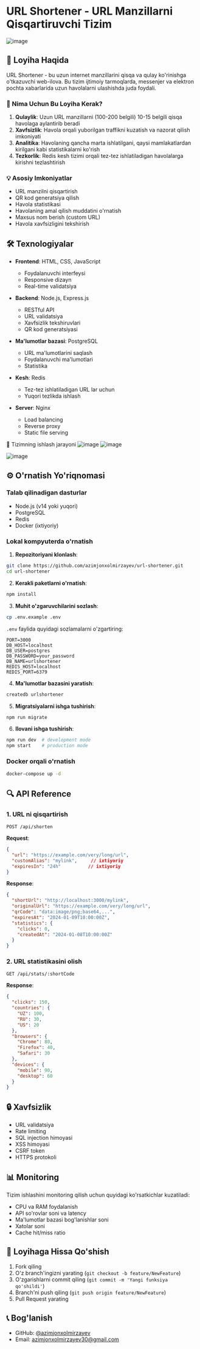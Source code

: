 # URL Shortener - URL Manzillarni Qisqartiruvchi Tizim


![image](https://github.com/user-attachments/assets/0bb8f53d-bbc0-4b81-bbd1-0cb8344afccc)


## 📌 Loyiha Haqida

URL Shortener - bu uzun internet manzillarini qisqa va qulay ko'rinishga o'tkazuvchi web-ilova. Bu tizim ijtimoiy tarmoqlarda, messenjer va elektron pochta xabarlarida uzun havolalarni ulashishda juda foydali.

### 🎯 Nima Uchun Bu Loyiha Kerak?

1. **Qulaylik**: Uzun URL manzillarni (100-200 belgili) 10-15 belgili qisqa havolaga aylantirib beradi
2. **Xavfsizlik**: Havola orqali yuborilgan traffikni kuzatish va nazorat qilish imkoniyati
3. **Analitika**: Havolaning qancha marta ishlatilgani, qaysi mamlakatlardan kirilgani kabi statistikalarni ko'rish
4. **Tezkorlik**: Redis kesh tizimi orqali tez-tez ishlatiladigan havolalarga kirishni tezlashtirish

### 💡 Asosiy Imkoniyatlar

- URL manzilni qisqartirish
- QR kod generatsiya qilish
- Havola statistikasi
- Havolaning amal qilish muddatini o'rnatish
- Maxsus nom berish (custom URL)
- Havola xavfsizligini tekshirish

## 🛠 Texnologiyalar

- **Frontend**: HTML, CSS, JavaScript
  - Foydalanuvchi interfeysi
  - Responsive dizayn
  - Real-time validatsiya

- **Backend**: Node.js, Express.js
  - RESTful API
  - URL validatsiya
  - Xavfsizlik tekshiruvlari
  - QR kod generatsiyasi

- **Ma'lumotlar bazasi**: PostgreSQL
  - URL ma'lumotlarini saqlash
  - Foydalanuvchi ma'lumotlari
  - Statistika

- **Kesh**: Redis
  - Tez-tez ishlatiladigan URL lar uchun
  - Yuqori tezlikda ishlash
  
- **Server**: Nginx
  - Load balancing
  - Reverse proxy
  - Static file serving



🔄 Tizimning ishlash jarayoni
![image](https://github.com/user-attachments/assets/e41b1fea-6a70-479c-98e4-f04d92ab150d)
![image](https://github.com/user-attachments/assets/d34da090-c5a7-4564-b6b0-e5f940649ec0)

![image](https://github.com/user-attachments/assets/6ab4b9f2-acff-420c-a258-5390117829cc)




## ⚙️ O'rnatish Yo'riqnomasi

### Talab qilinadigan dasturlar
- Node.js (v14 yoki yuqori)
- PostgreSQL
- Redis
- Docker (ixtiyoriy)

### Lokal kompyuterda o'rnatish

1. **Repozitoriyani klonlash**:
```bash
git clone https://github.com/azimjonxolmirzayev/url-shortener.git
cd url-shortener
```

2. **Kerakli paketlarni o'rnatish**:
```bash
npm install
```

3. **Muhit o'zgaruvchilarini sozlash**:
```bash
cp .env.example .env
```

`.env` faylida quyidagi sozlamalarni o'zgartiring:
```env
PORT=3000
DB_HOST=localhost
DB_USER=postgres
DB_PASSWORD=your_password
DB_NAME=urlshortener
REDIS_HOST=localhost
REDIS_PORT=6379
```

4. **Ma'lumotlar bazasini yaratish**:
```bash
createdb urlshortener
```

5. **Migratsiyalarni ishga tushirish**:
```bash
npm run migrate
```

6. **Ilovani ishga tushirish**:
```bash
npm run dev  # development mode
npm start    # production mode
```

### Docker orqali o'rnatish

```bash
docker-compose up -d
```

## 🔍 API Reference

### 1. URL ni qisqartirish

```http
POST /api/shorten
```

**Request**:
```json
{
  "url": "https://example.com/very/long/url",
  "customAlias": "mylink",     // ixtiyoriy
  "expiresIn": "24h"          // ixtiyoriy
}
```

**Response**:
```json
{
  "shortUrl": "http://localhost:3000/mylink",
  "originalUrl": "https://example.com/very/long/url",
  "qrCode": "data:image/png;base64,...",
  "expiresAt": "2024-01-09T10:00:00Z",
  "statistics": {
    "clicks": 0,
    "createdAt": "2024-01-08T10:00:00Z"
  }
}
```

### 2. URL statistikasini olish

```http
GET /api/stats/:shortCode
```

**Response**:
```json
{
  "clicks": 150,
  "countries": {
    "UZ": 100,
    "RU": 30,
    "US": 20
  },
  "browsers": {
    "Chrome": 80,
    "Firefox": 40,
    "Safari": 30
  },
  "devices": {
    "mobile": 90,
    "desktop": 60
  }
}
```

## 🔒 Xavfsizlik

- URL validatsiya
- Rate limiting
- SQL injection himoyasi
- XSS himoyasi
- CSRF token
- HTTPS protokoli

## 📊 Monitoring

Tizim ishlashini monitoring qilish uchun quyidagi ko'rsatkichlar kuzatiladi:
- CPU va RAM foydalanish
- API so'rovlar soni va latency
- Ma'lumotlar bazasi bog'lanishlar soni
- Xatolar soni
- Cache hit/miss ratio

## 🤝 Loyihaga Hissa Qo'shish

1. Fork qiling
2. O'z branch'ingizni yarating (`git checkout -b feature/NewFeature`)
3. O'zgarishlarni commit qiling (`git commit -m 'Yangi funksiya qo'shildi'`)
4. Branch'ni push qiling (`git push origin feature/NewFeature`)
5. Pull Request yarating

## 📞 Bog'lanish

- GitHub: [@azimjonxolmirzayev](https://github.com/azimjonxolmirzayev)
- Email: azimjonxolmirzayev30@gmail.com
